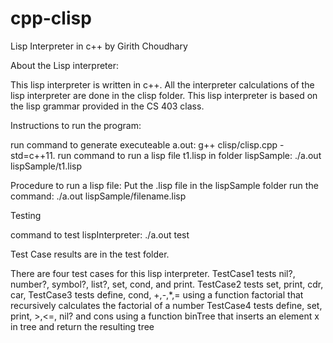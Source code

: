 # cpp-clisp

Lisp Interpreter in c++ by Girith Choudhary

About the Lisp interpreter:

This lisp interpreter is written in c++.
All the interpreter calculations of the lisp interpreter are done in the clisp folder.
This lisp interpreter is based on the lisp grammar provided in the CS 403 class.


Instructions to run the program:

run command to generate executeable a.out: g++ clisp/clisp.cpp  -std=c++11.
run command to run a lisp file t1.lisp in folder lispSample: ./a.out lispSample/t1.lisp

Procedure to run a lisp file:
Put the .lisp file in the lispSample folder
run the command: ./a.out lispSample/filename.lisp


Testing

command to test lispInterpreter: ./a.out test

Test Case results are in the test folder.

There are four test cases for this lisp interpreter.
TestCase1 tests nil?, number?, symbol?, list?, set, cond, and print.
TestCase2 tests set, print, cdr, car, 
TestCase3 tests define, cond, +,-,*,= using a function factorial that recursively calculates the factorial of a number
TestCase4 tests define, set, print, >,<=, nil? and cons using a function binTree that inserts an element x in tree and return the resulting tree
